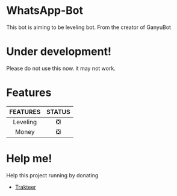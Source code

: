 # WhatsApp-Bot
This bot is aiming to be leveling bot. From the creator of GanyuBot

# Under development!
Please do not use this now. it may not work.

# Features
| FEATURES | STATUS |
| :---: | :---: |
| Leveling | ❎ |
| Money | ❎ |


# Help me!
Help this project running by donating
* [Trakteer](https://trakteer.id/Ganyu)
